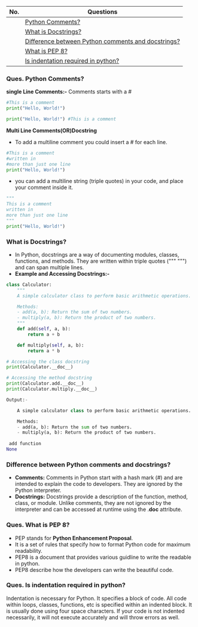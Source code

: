 |  No.  | Questions                                                                                                |
| :---: | -------------------------------------------------------------------------------------------------------- |
|       | [Python Comments?](#ques-python-comments)                                                                |
|       | [What is Docstrings?](#what-is-docstrings)                                                               |
|       | [Difference between Python comments and docstrings?](#difference-between-python-comments-and-docstrings) |
|       | [What is PEP 8?](#ques-what-is-pep-8)                                                                    |
|       | [Is indentation required in python?](#ques-is-indentation-required-in-python)                            |

### Ques. Python Comments?
__single Line Comments:-__ Comments starts with a #
```python
#This is a comment
print("Hello, World!")

print("Hello, World!") #This is a comment
```
__Multi Line Comments(OR)Docstring__
* To add a multiline comment you could insert a # for each line.
```python
#This is a comment
#written in
#more than just one line
print("Hello, World!")
```
* you can add a multiline string (triple quotes) in your code, and place your comment inside it.
```python
"""
This is a comment
written in
more than just one line
"""
print("Hello, World!")
```

### What is Docstrings?
* In Python, docstrings are a way of documenting modules, classes, functions, and methods. They are written within triple quotes (""" """) and can span multiple lines.
* **Example and Accessing Docstrings:-**
```python
class Calculator:
    """
    A simple calculator class to perform basic arithmetic operations.

    Methods:
    - add(a, b): Return the sum of two numbers.
    - multiply(a, b): Return the product of two numbers.
    """
    def add(self, a, b):
        return a + b

    def multiply(self, a, b):
        return a * b

# Accessing the class docstring
print(Calculator.__doc__)

# Accessing the method docstring
print(Calculator.add.__doc__)
print(Calculator.multiply.__doc__)

Output:-

    A simple calculator class to perform basic arithmetic operations.

    Methods:
    - add(a, b): Return the sum of two numbers.
    - multiply(a, b): Return the product of two numbers.
    
 add function 
None
```

### Difference between Python comments and docstrings?
* **Comments:** Comments in Python start with a hash mark (#) and are intended to explain the code to developers. They are ignored by the Python interpreter.
* **Docstrings:** Docstrings provide a description of the function, method, class, or module. Unlike comments, they are not ignored by the interpreter and can be accessed at runtime using the .__doc__ attribute.


### Ques. What is PEP 8?
* PEP stands for **Python Enhancement Proposal**. 
* It is a set of rules that specify how to format Python code for maximum readability.
* PEP8 is a document that provides various guidline to write the readable in python.
* PEP8 describe how the developers can write the beautiful code.

### Ques. Is indentation required in python?
Indentation is necessary for Python. It specifies a block of code. All code within loops, classes, functions, etc is specified within an indented block. It is usually done using four space characters. If your code is not indented necessarily, it will not execute accurately and will throw errors as well.